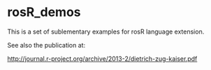 # rosR_demos

This is a set of sublementary examples for rosR language extension.

See also the publication at:

http://journal.r-project.org/archive/2013-2/dietrich-zug-kaiser.pdf
